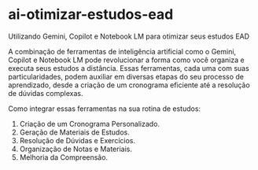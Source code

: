 # ai-otimizar-estudos-ead
Utilizando Gemini, Copilot e Notebook LM para otimizar seus estudos EAD


A combinação de ferramentas de inteligência artificial como o Gemini, Copilot e Notebook LM pode revolucionar a forma como você organiza e executa seus estudos a distância. Essas ferramentas, cada uma com suas particularidades, podem auxiliar em diversas etapas do seu processo de aprendizado, desde a criação de um cronograma eficiente até a resolução de dúvidas complexas.


Como integrar essas ferramentas na sua rotina de estudos:

1. Criação de um Cronograma Personalizado.
2. Geração de Materiais de Estudos.
3. Resolução de Dúvidas e Exercícios.
4. Organização de Notas e Materiais.
5. Melhoria da Compreensão.
